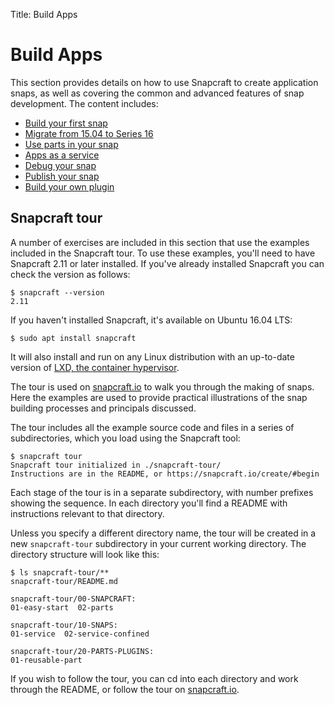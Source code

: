 Title: Build Apps
# Build Apps

This section provides details on how to use Snapcraft to create application snaps, as well as covering the common and advanced features of snap development. The content includes:

- [Build your first snap](build_apps_first.md)
- [Migrate from 15.04 to Series 16](15_to_16_introduction.md")
- [Use parts in your snap](build_apps_parts.md)
- [Apps as a service](build_apps_services.md)
- [Debug your snap](build_apps_debugging.md)
- [Publish your snap](build_apps_publish.md)
- [Build your own plugin](build_apps_plugin.md)

## Snapcraft tour
A number of exercises are included in this section that use the examples included in the Snapcraft tour. To use these examples, you'll need to have Snapcraft 2.11 or later installed. If you've already installed Snapcraft you can check the version as follows:

    $ snapcraft --version
    2.11

If you haven't installed Snapcraft, it's available on Ubuntu 16.04 LTS:

    $ sudo apt install snapcraft

It will also install and run on any Linux distribution with an up-to-date version of [LXD, the container hypervisor](http://www.ubuntu.com/cloud/lxd).

The tour is used on [snapcraft.io](http://snapcraft.io/create/) to walk you through the making of snaps. Here the examples are used to provide practical illustrations of the snap building processes and principals discussed.

The tour includes all the example source code and files in a series of subdirectories, which you load using the Snapcraft tool:

    $ snapcraft tour
    Snapcraft tour initialized in ./snapcraft-tour/
    Instructions are in the README, or https://snapcraft.io/create/#begin

Each stage of the tour is in a separate subdirectory, with number prefixes showing the sequence. In each directory you'll find a README with instructions relevant to that directory.

Unless you specify a different directory name, the tour will be created in a new `snapcraft-tour` subdirectory in your current working directory. The directory structure will look like this:

    $ ls snapcraft-tour/**
    snapcraft-tour/README.md

    snapcraft-tour/00-SNAPCRAFT:
    01-easy-start  02-parts

    snapcraft-tour/10-SNAPS:
    01-service  02-service-confined

    snapcraft-tour/20-PARTS-PLUGINS:
    01-reusable-part

If you wish to follow the tour, you can cd into each directory and work through the README, or follow the tour on [snapcraft.io](http://snapcraft.io/create/).


